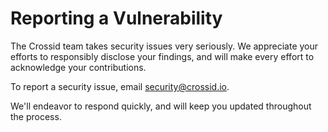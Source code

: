 # Reporting a Vulnerability

The Crossid team takes security issues very seriously. We appreciate your efforts to responsibly disclose your findings,
and will make every effort to acknowledge your contributions.

To report a security issue, email [security@crossid.io](mailto:security@crossid.io).

We'll endeavor to respond quickly, and will keep you updated throughout the process.
